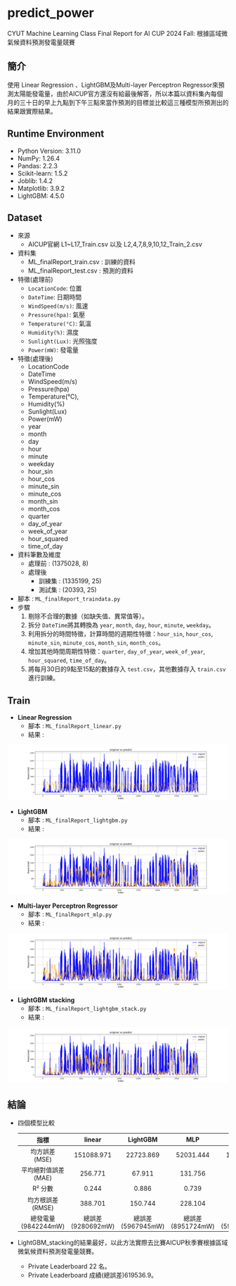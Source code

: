 # predict_power
CYUT Machine Learning Class Final Report for AI CUP 2024 Fall: 根據區域微氣候資料預測發電量競賽
## 簡介
使用 Linear Regression 、LightGBM及Multi-layer Perceptron Regressor來預測太陽能發電量，由於AICUP官方還沒有給最後解答，所以本篇以資料集內每個月的三十日的早上九點到下午三點來當作預測的目標並比較這三種模型所預測出的結果跟實際結果。
## Runtime Environment
- Python Version: 3.11.0
- NumPy: 1.26.4
- Pandas: 2.2.3
- Scikit-learn: 1.5.2
- Joblib: 1.4.2
- Matplotlib: 3.9.2
- LightGBM: 4.5.0
## Dataset
- 來源
  - AICUP官網 L1~L17_Train.csv 以及 L2,4,7,8,9,10,12_Train_2.csv
- 資料集
  - ML_finalReport_train.csv : 訓練的資料
  - ML_finalReport_test.csv : 預測的資料
- 特徵(處理前)
  - `LocationCode`: 位置
  - `DateTime`: 日期時間
  - `WindSpeed(m/s)`: 風速
  - `Pressure(hpa)`: 氣壓
  - `Temperature(°C)`: 氣溫
  - `Humidity(%)`: 濕度
  - `Sunlight(Lux)`: 光照強度
  - `Power(mW)`: 發電量
- 特徵(處理後)
  - LocationCode
  - DateTime
  - WindSpeed(m/s)
  - Pressure(hpa)
  - Temperature(°C),
  - Humidity(%)
  - Sunlight(Lux)
  - Power(mW)
  - year
  - month
  - day
  - hour
  - minute
  - weekday
  - hour_sin
  - hour_cos
  - minute_sin
  - minute_cos
  - month_sin
  - month_cos
  - quarter
  - day_of_year
  - week_of_year
  - hour_squared
  - time_of_day
- 資料筆數及維度
  - 處理前 : (1375028, 8)
  - 處理後
    - 訓練集 : (1335199, 25)
    - 測試集 : (20393, 25)
- 腳本 : `ML_finalReport_traindata.py`
- 步驟
  1. 剔除不合理的數據（如缺失值、異常值等）。
  2. 拆分 `DateTime`將其轉換為 `year`, `month`, `day`, `hour`, `minute`, `weekday`。
  3. 利用拆分的時間特徵，計算時間的週期性特徵：`hour_sin`, `hour_cos`, `minute_sin`, `minute_cos`, `month_sin`, `month_cos`。
  4. 增加其他時間周期性特徵：`quarter`, `day_of_year`, `week_of_year`, `hour_squared`, `time_of_day`。
  5. 將每月30日的9點至15點的數據存入 `test.csv`，其他數據存入 `train.csv` 進行訓練。
## Train
  - **Linear Regression**
    - 腳本 : `ML_finalReport_linear.py`
    - 結果 :
      
  ![linear](images/linear.png)
  - **LightGBM**
    - 腳本 : `ML_finalReport_lightgbm.py`
    - 結果 :
      
  ![lightgbm](images/LightGBM.png)
  - **Multi-layer Perceptron Regressor**
    - 腳本 : `ML_finalReport_mlp.py`
    - 結果 :

  ![lightgbm](images/MLP.png)
  - **LightGBM stacking**
    - 腳本 : `ML_finalReport_lightgbm_stack.py`
    - 結果 :
      
  ![lightgbm](images/LightGBM_stacking.png)
## 結論
  - 四個模型比較

      | 指標 | linear  | LightGBM  | MLP  | stacking  |
      |:--------------------:|:---------------:|:---------------:|:---------------:|:---------------:|
      | 均方誤差 (MSE) | 151088.971 | 22723.869  | 52031.444 | 17736.343 |
      | 平均絕對值誤差 (MAE) | 256.771 | 67.911 | 131.756 | 51.626 |
      | R² 分數 | 0.244  | 0.886 | 0.739 | 0.911 |
      | 均方根誤差 (RMSE) | 388.701 | 150.744 | 228.104 | 133.177 |
      | 總發電量(9842244mW) | 總誤差(9280692mW) | 總誤差(5967945mW) | 總誤差(8951724mW) | 總誤差(5913228mW) |
  
  - LightGBM_stacking的結果最好，以此方法實際去比賽AICUP秋季賽根據區域微氣候資料預測發電量競賽。
    - Private Leaderboard 22 名。
    - Private Leaderboard 成績(總誤差)619536.9。
